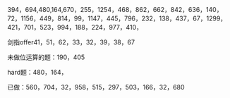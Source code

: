 394，694,480,164,670，255，1254，468，862，662，842，636，140，72，1156，449，814，99，1147，445，796，232，138，437，67，1299，421，701，523，994，188，224，977，410，

剑指offer41，51，62，33，32，39，38，67

未做位运算的题：190，405

hard题：480，164，

已做：560，704，32，958，515，297，503，166，32，680

